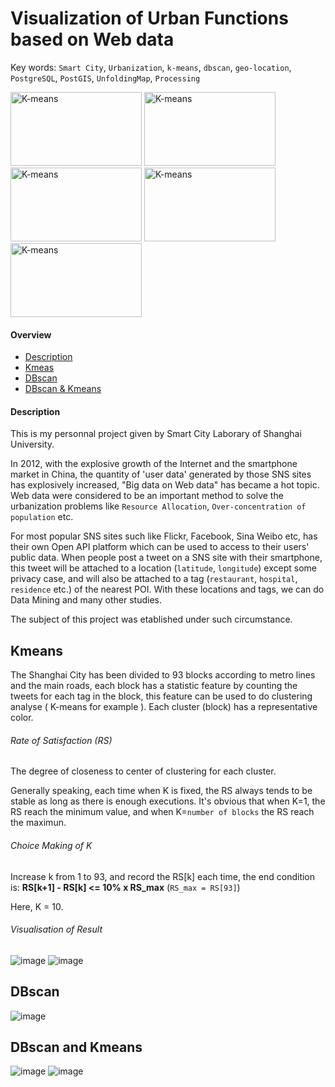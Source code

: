 # Visualization of Urban Functions based on Web data
Key words: `Smart City`, `Urbanization`, `k-means`, `dbscan`, `geo-location`, `PostgreSQL`, `PostGIS`, `UnfoldingMap`, `Processing`

<img src="https://github.com/ZENG-Yuhao/Visualization-of-urban-functions-based-on-web-datas/blob/master/screenshots/result1.png" alt="K-means" width="210" height="118">
<img src="https://github.com/ZENG-Yuhao/Visualization-of-urban-functions-based-on-web-datas/blob/master/screenshots/result2.png" alt="K-means" width="210" height="118">
<img src="https://github.com/ZENG-Yuhao/Visualization-of-urban-functions-based-on-web-datas/blob/master/screenshots/dbscan2.png" alt="K-means" width="210" height="118">
<img src="https://github.com/ZENG-Yuhao/Visualization-of-urban-functions-based-on-web-datas/blob/master/screenshots/6.png" alt="K-means" width="210" height="118">
<img src="https://github.com/ZENG-Yuhao/Visualization-of-urban-functions-based-on-web-datas/blob/master/screenshots/9.png" alt="K-means" width="210" height="118">

#### Overview
* [Description](#description)
* [Kmeas](#kmeans)
* [DBscan](#dbscan)
* [DBscan & Kmeans](#dbscan-and-kmeans)

#### Description
This is my personnal project given by Smart City Laborary of Shanghai University.

In 2012, with the explosive growth of the Internet and the smartphone market in China, the quantity of 'user data' generated by those SNS sites has explosively increased, "Big data on Web data" has became a hot topic. Web data were considered to be an important method to solve the urbanization problems like `Resource Allocation`, `Over-concentration of population` etc. 

For most popular SNS sites such like Flickr, Facebook, Sina Weibo etc, has their own Open API platform which can be used to access to their users' public data. When people post a tweet on a SNS site with their smartphone, this tweet will be attached to a location (`latitude`, `longitude`) except some privacy case, and will also be attached to a tag (`restaurant`, `hospital`, `residence` etc.) of the nearest POI. With these locations and tags, we can do Data Mining and many other studies.

The subject of this project was etablished under such circumstance.

## Kmeans
The Shanghai City has been divided to 93 blocks according to metro lines and the main roads, each block has a statistic feature by counting the tweets for each tag in the block, this feature can be used to do clustering analyse ( K-means for example ). Each cluster (block) has a representative color.

###### Rate of Satisfaction (RS)
The degree of closeness to center of clustering for each cluster.

Generally speaking, each time when K is fixed, the RS always tends to be stable as long as there is enough executions. 
It's obvious that when K=1, the RS reach the minimum value, and when K=`number of blocks` the RS reach the maximun.

###### Choice Making of K
Increase k from 1 to 93, and record the RS[k] each time, the end condition is: **RS[k+1] - RS[k] <= 10% x RS_max** (`RS_max = RS[93]`)

Here, K = 10.

###### Visualisation of Result
![image](https://github.com/ZENG-Yuhao/Visualization-of-urban-functions-based-on-web-datas/blob/master/screenshots/result1.png)
![image](https://github.com/ZENG-Yuhao/Visualization-of-urban-functions-based-on-web-datas/blob/master/screenshots/result2.png)

## DBscan
![image](https://github.com/ZENG-Yuhao/Visualization-of-urban-functions-based-on-web-datas/blob/master/screenshots/dbscan2.png)

## DBscan and Kmeans
![image](https://github.com/ZENG-Yuhao/Visualization-of-urban-functions-based-on-web-datas/blob/master/screenshots/6.png)
![image](https://github.com/ZENG-Yuhao/Visualization-of-urban-functions-based-on-web-datas/blob/master/screenshots/9.png)

